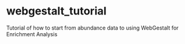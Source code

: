 # webgestalt_tutorial
Tutorial of how to start from abundance data to using WebGestalt for Enrichment Analysis
